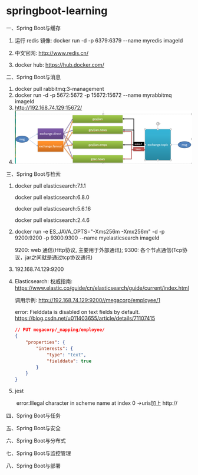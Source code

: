 # springboot-learning

一、Spring Boot与缓存

1. 运行 redis 镜像: docker run -d -p 6379:6379 --name myredis imageId

2. 中文官网: http://www.redis.cn/

3. docker hub: https://hub.docker.com/

二、Spring Boot与消息

1. docker pull rabbitmq:3-management
2. docker run -d -p 5672:5672 -p 15672:15672 --name myrabbitmq imageId
3. http://192.168.74.129:15672/
4. ![rabbitmq演示示例.png](rabbitmq演示示例.png)

三、Spring Boot与检索

1. docker pull elasticsearch:7.1.1  

   docker pull elasticsearch:6.8.0

   docker pull elasticsearch:5.6.16

   docker pull elasticsearch:2.4.6

2. docker run -e ES_JAVA_OPTS="-Xms256m -Xmx256m" -d -p 9200:9200 -p 9300:9300 --name myelasticsearch imageId

   9200: web 通信(Http协议, 主要用于外部通讯); 9300: 各个节点通信(Tcp协议，jar之间就是通过tcp协议通讯)

3. 192.168.74.129:9200

4. Elasticsearch: 权威指南: https://www.elastic.co/guide/cn/elasticsearch/guide/current/index.html

   调用示例: http://192.168.74.129:9200//megacorp/employee/1
   
   error: Fielddata is disabled on text fields by default. https://blog.csdn.net/u011403655/article/details/71107415
   
   ```json
   // PUT megacorp/_mapping/employee/
   {
       "properties": {
           "interests": {
               "type": "text",
               "fielddata": true
           }
       }
   }
   ```
   
5. jest

   ​	error:Illegal character in scheme name at index 0 ->uris加上 http://

四、Spring Boot与任务

五、Spring Boot与安全

六、Spring Boot与分布式

七、Spring Boot与监控管理

八、Spring Boot与部署
